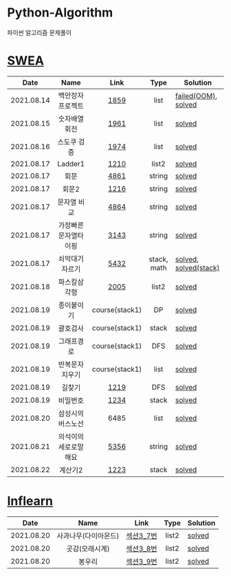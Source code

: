 # Python-Algorithm
파이썬 알고리즘 문제풀이

# [SWEA](https://swexpertacademy.com/main/learn/course/courseList.do)

| Date       | Name        |Link                                | Type     | Solution                                                       |
| :--------: | :---------: | :------------------------------------:|:--------: |-------------------------------------------------------- |
|2021.08.14|백만장자 프로젝트| [1859](https://swexpertacademy.com/main/code/problem/problemDetail.do?problemLevel=2&contestProbId=AV5LrsUaDxcDFAXc&categoryId=AV5LrsUaDxcDFAXc&categoryType=CODE&problemTitle=&orderBy=FIRST_REG_DATETIME&selectCodeLang=PYTHON&select-1=2&pageSize=10&pageIndex=1) | list | [failed(OOM)](./SWEA/1859failed.py), [solved](./SWEA/1859solved.py) |
|2021.08.15|숫자배열회전| [1961](https://swexpertacademy.com/main/code/problem/problemDetail.do?contestProbId=AV5Pq-OKAVYDFAUq&categoryId=AV5Pq-OKAVYDFAUq&categoryType=CODE&problemTitle=1961&orderBy=FIRST_REG_DATETIME&selectCodeLang=ALL&select-1=&pageSize=10&pageIndex=1) | list |  [solved](./SWEA/1961solved.py) |
|2021.08.16|스도쿠 검증| [1974](https://swexpertacademy.com/main/code/problem/problemDetail.do?contestProbId=AV5Psz16AYEDFAUq&categoryId=AV5Psz16AYEDFAUq&categoryType=CODE&problemTitle=1974&orderBy=FIRST_REG_DATETIME&selectCodeLang=ALL&select-1=&pageSize=10&pageIndex=1) | list | [solved](./SWEA/1974solved.py) |
|2021.08.17|Ladder1| [1210](https://swexpertacademy.com/main/code/problem/problemDetail.do?contestProbId=AV14ABYKADACFAYh&categoryId=AV14ABYKADACFAYh&categoryType=CODE&problemTitle=1210&orderBy=FIRST_REG_DATETIME&selectCodeLang=ALL&select-1=&pageSize=10&pageIndex=1) | list2 | [solved](./SWEA/1210.Ladder1.py) |
|2021.08.17|회문| [4861](https://swexpertacademy.com/main/code/problem/problemDetail.do?contestProbId=AV14QpAaAAwCFAYi&categoryId=AV14QpAaAAwCFAYi&categoryType=CODE&problemTitle=%ED%9A%8C%EB%AC%B8&orderBy=FIRST_REG_DATETIME&selectCodeLang=ALL&select-1=&pageSize=10&pageIndex=1) | string | [solved](./SWEA/4861.회문.py) |
|2021.08.17|회문2| [1216](https://swexpertacademy.com/main/code/problem/problemDetail.do?contestProbId=AV14Rq5aABUCFAYi&categoryId=AV14Rq5aABUCFAYi&categoryType=CODE&problemTitle=%ED%9A%8C%EB%AC%B8&orderBy=FIRST_REG_DATETIME&selectCodeLang=ALL&select-1=&pageSize=10&pageIndex=1) | string | [solved](./SWEA/1216.회문2.py) |
|2021.08.17|문자열 비교| [4864](https://swexpertacademy.com/main/learn/course/lectureProblemViewer.do) | string | [solved](./SWEA/4864.문자열비교.py) |
|2021.08.17|가장빠른문자열타이핑| [3143](https://swexpertacademy.com/main/code/problem/problemDetail.do?contestProbId=AV_65wkqsb4DFAWS&categoryId=AV_65wkqsb4DFAWS&categoryType=CODE&problemTitle=3143&orderBy=FIRST_REG_DATETIME&selectCodeLang=ALL&select-1=&pageSize=10&pageIndex=1) | string | [solved](./SWEA/3143.가장빠른문자열타이핑.py) |
|2021.08.17|쇠막대기자르기| [5432](https://swexpertacademy.com/main/code/problem/problemDetail.do?contestProbId=AWVl47b6DGMDFAXm&categoryId=AWVl47b6DGMDFAXm&categoryType=CODE&problemTitle=%EC%87%A0%EB%A7%89%EB%8C%80&orderBy=FIRST_REG_DATETIME&selectCodeLang=ALL&select-1=&pageSize=10&pageIndex=1) | stack, math | [solved](./SWEA/5432.쇠막대기자르기.py), [solved(stack)](./SWEA/5432.쇠막대기자르기stack.py) |
|2021.08.18|파스칼삼각형| [2005](https://swexpertacademy.com/main/code/problem/problemDetail.do?contestProbId=AV5P0-h6Ak4DFAUq&categoryId=AV5P0-h6Ak4DFAUq&categoryType=CODE&problemTitle=2005&orderBy=FIRST_REG_DATETIME&selectCodeLang=ALL&select-1=&pageSize=10&pageIndex=1) | list2 | [solved](./SWEA/2005.파스칼삼각형.py) |
|2021.08.19|종이붙이기| course(stack1) | DP | [solved](./SWEA/4866.괄호검사.py) |
|2021.08.19|괄호검사| course(stack1) | stack | [solved](./SWEA/4869.종이붙이기.py) |
|2021.08.19|그래프경로| course(stack1) | DFS | [solved](./SWEA/4871.그래프경로.py) |
|2021.08.19|반복문자지우기| course(stack1) | list | [solved](./SWEA/4873.반복문자지우기.py) |
|2021.08.19|길찾기| [1219](https://swexpertacademy.com/main/code/problem/problemDetail.do?contestProbId=AV14geLqABQCFAYD&categoryId=AV14geLqABQCFAYD&categoryType=CODE&problemTitle=1219&orderBy=FIRST_REG_DATETIME&selectCodeLang=ALL&select-1=&pageSize=10&pageIndex=1) | DFS | [solved](./SWEA/1219.길찾기.py) |
|2021.08.19|비밀번호| [1234](https://swexpertacademy.com/main/code/problem/problemDetail.do?contestProbId=AV14_DEKAJcCFAYD&categoryId=AV14_DEKAJcCFAYD&categoryType=CODE&problemTitle=%EB%B9%84%EB%B0%80%EB%B2%88%ED%98%B8&orderBy=FIRST_REG_DATETIME&selectCodeLang=ALL&select-1=&pageSize=10&pageIndex=1) | stack | [solved](./SWEA/1234.비밀번호.py) |
|2021.08.20|삼성시의버스노선|6485 | list | [solved](./SWEA/6485.삼성시의버스노선.py) |
|2021.08.21|의석이의세로로말해요|[5356](https://swexpertacademy.com/main/code/problem/problemDetail.do?contestProbId=AWVWgkP6sQ0DFAUO&categoryId=AWVWgkP6sQ0DFAUO&categoryType=CODE&problemTitle=%EC%9D%98%EC%84%9D%EC%9D%B4&orderBy=FIRST_REG_DATETIME&selectCodeLang=ALL&select-1=&pageSize=10&pageIndex=1)| string | [solved](./SWEA/5356.의석이의세로로말해요.py) |
|2021.08.22|계산기2|[1223](https://swexpertacademy.com/main/code/problem/problemList.do?contestProbId=&categoryId=&categoryType=&problemTitle=%EA%B3%84%EC%82%B0%EA%B8%B02&orderBy=FIRST_REG_DATETIME&selectCodeLang=ALL&select-1=&pageSize=10&pageIndex=1)| stack | [solved](./SWEA/1223.계산기2.py) |
# [Inflearn](https://www.inflearn.com/course/%ED%8C%8C%EC%9D%B4%EC%8D%AC-%EC%95%8C%EA%B3%A0%EB%A6%AC%EC%A6%98-%EB%AC%B8%EC%A0%9C%ED%92%80%EC%9D%B4-%EC%BD%94%EB%94%A9%ED%85%8C%EC%8A%A4%ED%8A%B8#curriculum)
| Date       | Name        |Link                                | Type     | Solution                                                       |
| :--------: | :---------: | :------------------------------------:|:--------: |-------------------------------------------------------- |
|2021.08.20|사과나무(다이아몬드)|[섹션3_7번](https://juni-dev-log.tistory.com/135?category=933384)| list2 | [solved](./Inflearn/섹션3.탐색및시뮬레이션/7.사과나무.py) |
|2021.08.20|곳감(모래시계)|[섹션3_8번](https://juni-dev-log.tistory.com/137?category=933384) | list2 | [solved](./Inflearn/섹션3.탐색및시뮬레이션/8.곳감(모래시계).py) |
|2021.08.20|봉우리|[섹션3_9번](https://juni-dev-log.tistory.com/138?category=933384) | list2 | [solved](./Inflearn/섹션3.탐색및시뮬레이션/9.봉우리.py) |

